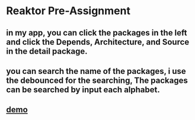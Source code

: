 # Reaktor Pre-Assignment

## in my app, you can click the packages in the left and click the Depends, Architecture, and Source in the detail package.
## you can search the name of the packages, i use the debounced for the searching, The packages can be searched by input each alphabet.

## [demo](https://phu-chau-pre-assignment.netlify.com/) 
